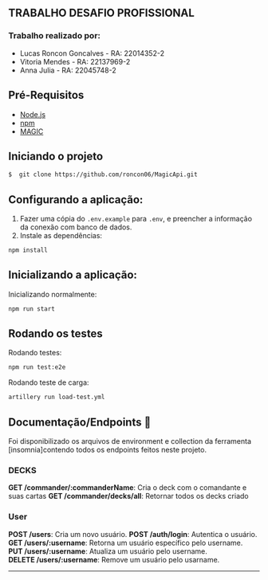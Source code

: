 ## TRABALHO DESAFIO PROFISSIONAL

### Trabalho realizado por:

- Lucas Roncon Goncalves - RA: 22014352-2
- Vitoria Mendes - RA: 22137969-2
- Anna Julia - RA: 22045748-2


## Pré-Requisitos
- [Node.js](https://nodejs.org/)
- [npm](https://www.npmjs.com/)
- [MAGIC](https://api.magicthegathering.io/v1) 

## Iniciando o projeto

```bash
$  git clone https://github.com/roncon06/MagicApi.git
```  

## Configurando a aplicação:
1. Fazer uma cópia do `.env.example` para `.env`, e preencher a informação da conexão com banco de dados.
2. Instale as dependências: 
```bash 
npm install
```

## Inicializando a aplicação:

Inicializando normalmente: 
```bash
npm run start
```

## Rodando os testes
Rodando testes: 
```bash
npm run test:e2e
```
Rodando teste de carga:
```bash
artillery run load-test.yml

```

## Documentação/Endpoints 📰

Foi disponibilizado os arquivos de environment e collection da ferramenta [insomnia]contendo todos os endpoints feitos neste projeto. 



### DECKS

**GET /commander/:commanderName**: Cria o deck com o comandante e suas cartas
**GET /commander/decks/all**: Retornar todos os decks criado

### User

**POST /users**: Cria um novo usuário.
**POST /auth/login**: Autentica o usuário.  
**GET /users/:username**: Retorna um usuário específico pelo username.  
**PUT /users/:username**: Atualiza um usuário pelo username.  
**DELETE /users/:username**: Remove um usuário pelo usarname.

---